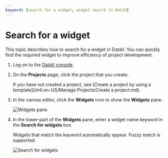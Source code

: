 ```yaml
---
keyword: [search for a widget, widget search in DataV]
---
```


# Search for a widget

This topic describes how to search for a widget in DataV. You can quickly find the required widget to improve efficiency of project development.

1.  Log on to the [DataV console](https://datav.alibabacloud.com/).

2.  On the **Projects** page, click the project that you create.

    If you have not created a project, see [Create a project by using a template](/intl.en-US/Manage Projects/Create a project.md).

3.  In the canvas editor, click the **Widgets** icon to show the **Widgets** pane.

    ![Widgets pane](https://static-aliyun-doc.oss-accelerate.aliyuncs.com/assets/img/en-US/1811630161/p53642.png)

4.  In the lower-part of the **Widgets** pane, enter a widget name keyword in the **Search for widgets** box.

    Widgets that match the keyword automatically appear. Fuzzy match is supported.

    ![Search for widgets](https://static-aliyun-doc.oss-accelerate.aliyuncs.com/assets/img/en-US/4347411161/p53643.png)


